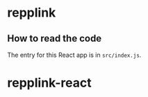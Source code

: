 # repplink

## How to read the code

The entry for this React app is in `src/index.js`.
# repplink-react
